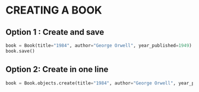 # CREATING A BOOK

## Option 1 : Create and save

``` python
book = Book(title="1984", author="George Orwell", year_published=1949)
book.save()
```

## Option 2: Create in one line

``` python
book = Book.objects.create(title="1984", author="George Orwell", year_published = 1949)
```
